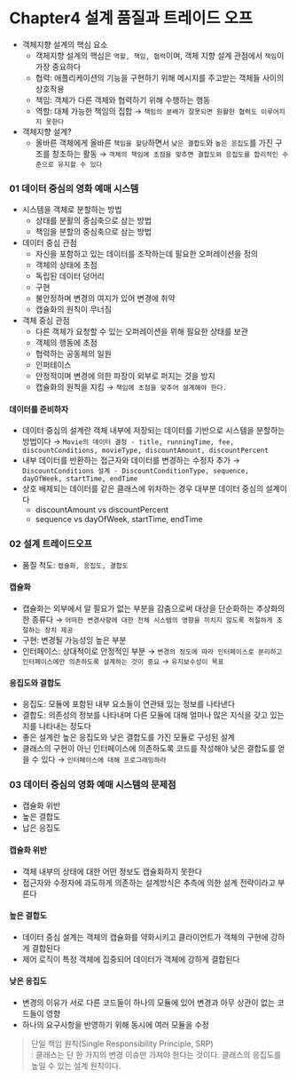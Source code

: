 # Chapter4 설계 품질과 트레이드 오프
* 객체지향 설계의 핵심 요소
    * 객체지향 설계의 핵심은 `역할, 책임, 협력`이며, 객체 지향 설계 관점에서 `책임`이 가장 중요하다
    * 협력: 애플리케이션의 기능을 구현하기 위해 메시지를 주고받는 객체들 사이의 상호작용
    * 책임: 객체가 다른 객체와 협력하기 위해 수행하는 행동
    * 역할: 대체 가능한 책임의 집합
    → `책임의 분배가 잘못되면 원활한 협력도 이루어지지 못한다`
* 객체지향 설계?
    * 올바른 객체에게 올바른 `책임을 할당`하면서 `낮은 결합도`와 `높은 응집도`를 가진 구조를 창조하는 활동
    → `객체의 책임에 초점을 맞추면 결합도와 응집도를 합리적인 수준으로 유지할 수 있다`

### 01 데이터 중심의 영화 예매 시스템
* 시스템을 객체로 분할하는 방법
    * 상태를 분활의 중심축으로 삼는 방법
    * 책임을 분할의 중심축으로 삼는 방법
* 데이터 중심 관점
    * 자신을 포함하고 있는 데이터를 조작하는데 필요한 오퍼레이션을 정의
    * 객체의 상태에 초점
    * 독립된 데이터 덩어리 
    * 구현
    * 불안정하며 변경의 여지가 있어 변경에 취약
    * 캡슐화의 원칙이 무너짐
* 객체 중심 관점
    * 다른 객체가 요청할 수 있는 오퍼레이션을 위해 필요한 상태를 보관
    * 객체의 행동에 초점
    * 협력하는 공동체의 일원
    * 인퍼테이스
    * 안정적이며 변경에 의한 파장이 외부로 퍼지는 것을 방지 
    * 캡슐화의 원칙을 지킴
→ `책임에 초점을 맞추어 설계해야 한다.`
#### 데이터를 준비하자
* 데이터 중심의 설계란 객체 내부에 저장되는 데이터를 기반으로 시스템을 분할하는 방법이다
→ `Movie의 데이터 결정 - title, runningTime, fee, discountConditions, movieType, discountAmount, discountPercent`
* 내부 데이터를 반환하는 접근자와 데이터를 변경하는 수정자 추가
→ `DiscountConditions 설계 - DiscountConditionType, sequence, dayOfWeek, startTime, endTime`
* 상호 배제되는 데이터를 같은 클래스에 위차하는 경우 대부분 데이터 중심의 설계이다
    * discountAmount vs discountPercent
    * sequence vs dayOfWeek, startTime, endTime

### 02 설계 트레이드오프
* 품질 척도: `캡슐화, 응집도, 결합도`

#### 캡슐화
* 캡슐화는 외부에서 알 필요가 없는 부분을 감춤으로써 대상을 단순화하는 추상화의 한 종류다
→ `어떠한 변경사항에 대한 전체 시스템의 영향을 끼치지 않도록 적절하게 조절하는 장치 제공`
* 구현: 변경될 가능성잉 높은 부분
* 인터페이스: 상대적이로 안정적인 부분 
→ `변경의 정도에 따라 인터페이스로 분리하고 인터페이스에만 의존하도록 설계하는 것이 중요`
→ `유지보수성이 목표`

#### 응집도와 결합도
* 응집도: 모듈에 포함된 내부 요소들이 연관돼 있는 정보를 나타낸다
* 결합도: 의존성의 정보를 나타내며 다른 모듈에 대해 얼마나 많은 지식을 갖고 있는지를 나타내는 정도다
* 좋은 설계란 높은 응집도와 낮은 결합도를 가진 모듈로 구성된 설계
* 클래스의 구현이 아닌 인터페이스에 의존하도록 코드를 작성해야 낮은 결합도를 얻을 수 있다
→ `인터페이스에 대해 프로그래밍하라`

### 03 데이터 중심의 영화 예매 시스템의 문제점
* 캡슐화 위반
* 높은 결합도
* 납은 응집도

#### 캡슐화 위반
* 객체 내부의 상태에 대한 어떤 정보도 캡슐화하지 못한다
* 접근자와 수정자에 과도하게 의존하는 설계방식은 추측에 의한 설계 전략이라고 부른다

#### 높은 결합도 
* 데이터 중심 설계는 객체의 캡슐화를 약화시키고 클라이언트가 객체의 구현에 강하게 결합된다
* 제어 로직이 특정 객체에 집중되어 데이터가 객체에 강하게 결합된다

#### 낮은 응집도
* 변경의 이유가 서로 다른 코드들이 하나의 모듈에 있어 변경과 아무 상관이 없는 코드들이 영향
* 하나의 요구사항을 반영하기 위해 동시에 여러 모듈을 수정

> 단일 책임 원칙(Single Responsibility Principle, SRP)  
> : 클래스는 단 한 가지의 변경 이슈만 가져야 한다는 것이다. 클래스의 응집도를 높일 수 있는 설계 원칙이다.
    